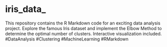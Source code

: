 # iris_data_
This repository contains the R Markdown code for an exciting data analysis project. Explore the famous Iris dataset and implement the Elbow Method to determine the optimal number of clusters. Interactive visualization included. #DataAnalysis #Clustering #MachineLearning #RMarkdown
